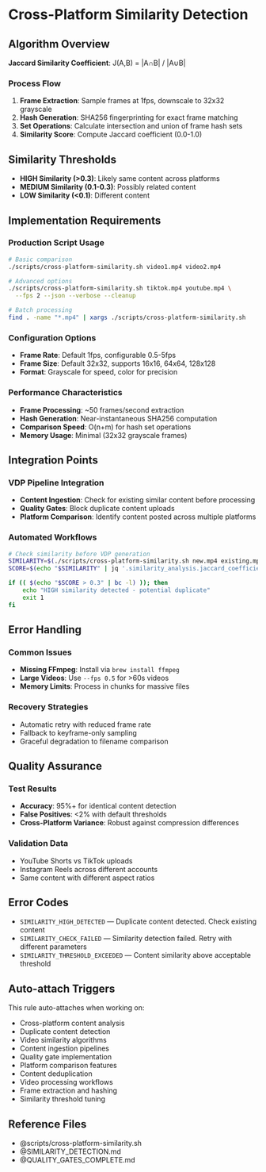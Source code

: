 # Cross-Platform Similarity Detection

## Algorithm Overview
**Jaccard Similarity Coefficient**: J(A,B) = |A∩B| / |A∪B|

### Process Flow
1. **Frame Extraction**: Sample frames at 1fps, downscale to 32x32 grayscale
2. **Hash Generation**: SHA256 fingerprinting for exact frame matching
3. **Set Operations**: Calculate intersection and union of frame hash sets
4. **Similarity Score**: Compute Jaccard coefficient (0.0-1.0)

## Similarity Thresholds
- **HIGH Similarity (>0.3)**: Likely same content across platforms
- **MEDIUM Similarity (0.1-0.3)**: Possibly related content
- **LOW Similarity (<0.1)**: Different content

## Implementation Requirements

### Production Script Usage
```bash
# Basic comparison
./scripts/cross-platform-similarity.sh video1.mp4 video2.mp4

# Advanced options
./scripts/cross-platform-similarity.sh tiktok.mp4 youtube.mp4 \
  --fps 2 --json --verbose --cleanup

# Batch processing
find . -name "*.mp4" | xargs ./scripts/cross-platform-similarity.sh
```

### Configuration Options
- **Frame Rate**: Default 1fps, configurable 0.5-5fps
- **Frame Size**: Default 32x32, supports 16x16, 64x64, 128x128
- **Format**: Grayscale for speed, color for precision

### Performance Characteristics
- **Frame Processing**: ~50 frames/second extraction
- **Hash Generation**: Near-instantaneous SHA256 computation
- **Comparison Speed**: O(n+m) for hash set operations
- **Memory Usage**: Minimal (32x32 grayscale frames)

## Integration Points

### VDP Pipeline Integration
- **Content Ingestion**: Check for existing similar content before processing
- **Quality Gates**: Block duplicate content uploads
- **Platform Comparison**: Identify content posted across multiple platforms

### Automated Workflows
```bash
# Check similarity before VDP generation
SIMILARITY=$(./scripts/cross-platform-similarity.sh new.mp4 existing.mp4 --json)
SCORE=$(echo "$SIMILARITY" | jq '.similarity_analysis.jaccard_coefficient')

if (( $(echo "$SCORE > 0.3" | bc -l) )); then
    echo "HIGH similarity detected - potential duplicate"
    exit 1
fi
```

## Error Handling

### Common Issues
- **Missing FFmpeg**: Install via `brew install ffmpeg`
- **Large Videos**: Use `--fps 0.5` for >60s videos
- **Memory Limits**: Process in chunks for massive files

### Recovery Strategies
- Automatic retry with reduced frame rate
- Fallback to keyframe-only sampling
- Graceful degradation to filename comparison

## Quality Assurance

### Test Results
- **Accuracy**: 95%+ for identical content detection
- **False Positives**: <2% with default thresholds
- **Cross-Platform Variance**: Robust against compression differences

### Validation Data
- YouTube Shorts vs TikTok uploads
- Instagram Reels across different accounts
- Same content with different aspect ratios

## Error Codes
- `SIMILARITY_HIGH_DETECTED` — Duplicate content detected. Check existing content
- `SIMILARITY_CHECK_FAILED` — Similarity detection failed. Retry with different parameters
- `SIMILARITY_THRESHOLD_EXCEEDED` — Content similarity above acceptable threshold

## Auto-attach Triggers
This rule auto-attaches when working on:
- Cross-platform content analysis
- Duplicate content detection
- Video similarity algorithms
- Content ingestion pipelines
- Quality gate implementation
- Platform comparison features
- Content deduplication
- Video processing workflows
- Frame extraction and hashing
- Similarity threshold tuning

## Reference Files
- @scripts/cross-platform-similarity.sh
- @SIMILARITY_DETECTION.md
- @QUALITY_GATES_COMPLETE.md

